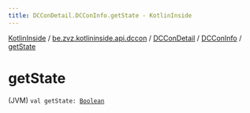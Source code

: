 ```yaml
---
title: DCConDetail.DCConInfo.getState - KotlinInside
---
```


[KotlinInside](../../../index.html) / [be.zvz.kotlininside.api.dccon](../../index.html) / [DCConDetail](../index.html) / [DCConInfo](index.html) / [getState](./get-state.html)

# getState

(JVM) `val getState: `[`Boolean`](https://kotlinlang.org/api/latest/jvm/stdlib/kotlin/-boolean/index.html)